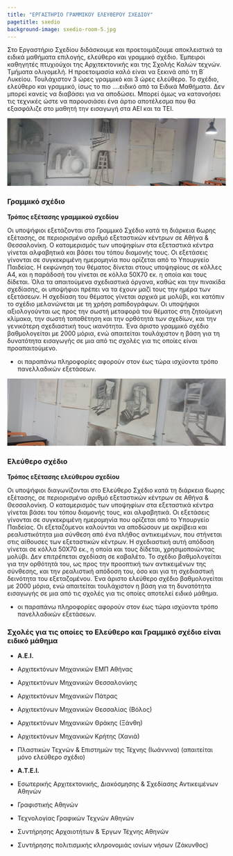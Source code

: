 ```yaml
---
title: "ΕΡΓΑΣΤΗΡΙΟ ΓΡΑΜΜΙΚΟΥ ΕΛΕΥΘΕΡΟΥ ΣΧΕΔΙΟΥ"
pagetitle: sxedio
background-image: sxedio-room-5.jpg
---
```


Στο Εργαστήριο Σχεδίου διδάσκουμε και προετοιμάζουμε αποκλειστικά τα ειδικά μαθήματα επιλογής, ελεύθερο και γραμμικό σχέδιο.
Έμπειροι καθηγητές πτυχιούχοι της Αρχιτεκτονικής και της Σχολής Καλών τεχνών.
Τμήματα ολιγομελή.
Η προετοιμασία καλό είναι να ξεκινά από τη Β΄ Λυκείου.  Τουλάχιστον 3 ώρες γραμμικό και 3 ώρες ελεύθερο.
Το σχέδιο, ελεύθερο και γραμμικό, ίσως το πιο ….ειδικό από τα Ειδικά Μαθήματα. Δεν μπορεί κανείς να διαβάσει για να αποδώσει. Μπορεί όμως να κατανοήσει τις τεχνικές ώστε να παρουσιάσει ένα άρτιο αποτέλεσμα που θα εξασφάλιζε στο μαθητή την εισαγωγή στα ΑΕΙ και τα ΤΕΙ. 

![grammiko-sxedio](/assets/images/sxedio/sxedio-room-7.jpg)

### Γραμμικό σχέδιο
**Τρόπος εξέτασης γραμμικού σχεδίου**

Οι υποψήφιοι εξετάζονται στο Γραμμικό Σχέδιο κατά τη διάρκεια 6ωρης εξέτασης, σε περιορισμένο αριθμό εξεταστικών κέντρων σε Αθήνα & Θεσσαλονίκη. Ο καταμερισμός των υποψηφίων στα εξεταστικά κέντρα γίνεται αλφαβητικά και βάσει του τόπου διαμονής τους. 
Οι εξετάσεις γίνονται σε συγκεκριμένη ημερομηνία που ορίζεται από το Υπουργείο Παιδείας.
Η εκφώνηση του θέματος δίνεται στους υποψηφίους σε κόλλες Α4, και η παράδοσή του γίνεται σε κόλλα 50Χ70 εκ. η οποία και τους δίδεται. Όλα τα απαιτούμενα σχεδιαστικά όργανα, καθώς και την πινακίδα σχεδίασης, οι υποψήφιοι πρέπει να τα έχουν μαζί τους την ημέρα των εξετάσεων. 
Η σχεδίαση του θέματος γίνεται αρχικά με μολύβι, και κατόπιν το σχέδιο μελανώνεται με τη χρήση ραπιδογράφων.
Οι υποψήφιοι αξιολογούνται ως προς την σωστή μεταφορά του θέματος στη ζητούμενη κλίμακα, την σωστή τοποθέτηση και την ορθότητά των σχεδίων, και την γενικότερη σχεδιαστική τους ικανότητα.
Ένα άριστο γραμμικό σχέδιο βαθμολογείται με 2000 μόρια, ενώ απαιτείται τουλάχιστον η βάση για τη δυνατότητα εισαγωγής σε μια από τις σχολές για τις οποίες είναι προαπαιτούμενο.
* οι παραπάνω πληροφορίες αφορούν στον έως τώρα ισχύοντα τρόπο πανελλαδικών εξετάσεων.

![elepthero-sxedio](/assets/images/sxedio/sxedio-room-6.jpg)

### Eλεύθερο σχέδιο

**Τρόπος εξέτασης ελεύθερου σχεδίου**

Οι υποψήφιοι διαγωνίζονται στο Ελεύθερο Σχέδιο κατά τη διάρκεια 6ωρης εξέτασης, σε περιορισμένο αριθμό εξεταστικών κέντρων σε Αθήνα & Θεσσαλονίκη. Ο καταμερισμός των υποψηφίων στα εξεταστικά κέντρα γίνεται βάσει του τόπου διαμονής τους, και αλφαβητικά. 
Οι εξετάσεις γίνονται σε συγκεκριμένη ημερομηνία που ορίζεται από το Υπουργείο Παιδείας.
Οι εξεταζόμενοι καλούνται να αποδώσουν με ακρίβεια και ρεαλιστικότητα μια σύνθεση από ένα πλήθος αντικειμένων, που στήνεται στις αίθουσες των εξεταστικών κέντρων. Η σχεδιαστική αυτή απόδοση γίνεται σε κόλλα 50Χ70 εκ., η οποία και τους δίδεται, χρησιμοποιώντας μολύβι. Δεν επιτρέπεται σχεδίαση σε καβαλέτο.
Το σχέδιο βαθμολογείται για την ορθότητά του, ως προς την προοπτική των αντικειμένων της σύνθεσης, και την ρεαλιστική απόδοση του, όσο και για τη σχεδιαστική δεινότητα του εξεταζομένου. 
Ένα άριστο ελεύθερο σχέδιο βαθμολογείται με 2000 μόρια, ενώ απαιτείται τουλάχιστον η βάση για τη δυνατότητα εισαγωγής σε μια από τις σχολές για τις οποίες αποτελεί ειδικό μάθημα.
* οι παραπάνω πληροφορίες αφορούν στον έως τώρα ισχύοντα τρόπο πανελλαδικών εξετάσεων.

### Σχολές για τις οποίες το Ελεύθερο και Γραμμικό σχέδιο είναι ειδικό μάθημα

- **Α.Ε.Ι.**
- Αρχιτεκτόνων Μηχανικών ΕΜΠ Αθήνας
- Αρχιτεκτόνων Μηχανικών Θεσσαλονίκης
- Αρχιτεκτόνων Μηχανικών Πάτρας
- Αρχιτεκτόνων Μηχανικών Θεσσαλίας (Βόλος)
- Αρχιτεκτόνων Μηχανικών Θράκης (Ξάνθη)
- Αρχιτεκτόνων Μηχανικών Κρήτης (Χανιά)
- Πλαστικών Τεχνών & Επιστημών της Τέχνης (Ιωάννινα) (απαιτείται μόνο ελεύθερο σχέδιο)


- **Α.Τ.Ε.Ι.**
- Εσωτερικής Αρχιτεκτονικής, Διακόσμησης & Σχεδίασης Αντικειμένων Αθηνών
- Γραφιστικής Αθηνών
- Τεχνολογίας Γραφικών Τεχνών Αθηνών
- Συντήρησης Αρχαιοτήτων & Έργων Τέχνης Αθηνών
- Συντήρησης πολιτισμικής κληρονομιάς ιονίων νήσων (Ζάκυνθος)